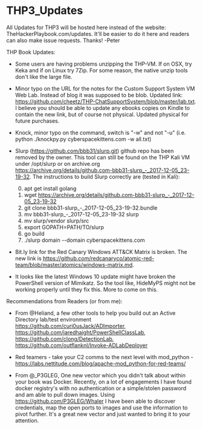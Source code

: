 # THP3_Updates
All Updates for THP3 will be hosted here instead of the website: TheHackerPlaybook.com/updates.  It'll be easier to do it here and readers can also make issue requests.  Thanks! -Peter

THP Book Updates: 

- Some users are having problems unzipping the THP-VM.  If on OSX, try Keka and if on Linux try 7Zip.  For some reason, the native unzip tools don't like the large file.

- Minor typo on the URL for the notes for the Custom Support System VM Web Lab.  Instead of blog it was supposed to be blob.  Updated link: https://github.com/cheetz/THP-ChatSupportSystem/blob/master/lab.txt.  I believe you should be able to update any ebooks copies on Kindle to contain the new link, but of course not physical.  Updated physical for future purchases.
- Knock, minor typo on the command, switch is "-w" and not "-u" (i.e. python ./knockpy.py cyberspacekittens.com -w all.txt)
- Slurp (https://github.com/bbb31/slurp.git) github repo has been removed by the owner.  This tool can still be found on the THP Kali VM under /opt/slurp or on archive.org https://archive.org/details/github.com-bbb31-slurp_-_2017-12-05_23-19-32.
The instructions to build Slurp correctly are (tested in Kali):

  0. apt get install golang 
  1. wget https://archive.org/details/github.com-bbb31-slurp_-_2017-12-05_23-19-32
  2. git clone bbb31-slurp_-_2017-12-05_23-19-32.bundle
  3. mv bbb31-slurp_-_2017-12-05_23-19-32 slurp
  4. mv slurp/vendor slurp/src
  5. export GOPATH=PATH/TO/slurp
  6. go build
  7. ./slurp domain --domain cyberspacekittens.com

- Bit.ly link for the Red Canary Windows ATT&CK Matrix is broken.  The new link is https://github.com/redcanaryco/atomic-red-team/blob/master/atomics/windows-matrix.md.  

- It looks like the latest Windows 10 update might have broken the PowerShell version of Mimikatz.  So the tool like, HideMyPS might not be working properly until they fix this.  More to come on this.


Recommendations from Readers (or from me):

- From @Heliand, a few other tools to help you build out an Active Directory lab/test environment https://github.com/curi0usJack/ADImporter, https://github.com/jaredhaight/PowerShellClassLab, https://github.com/clong/DetectionLab, https://github.com/outflanknl/Invoke-ADLabDeployer

- Red teamers - take your C2 comms to the next level with mod_python - https://labs.nettitude.com/blog/apache-mod_python-for-red-teams/

- From @_P3GLEG, One new vector which you didn't talk about within your book was Docker. Recently, on a lot of engagements I have found docker registry's with no authentication or a simple/stolen password and am able to pull down images. Using https://github.com/P3GLEG/Whaler I have been able to discover credentials, map the open ports to images and use the information to pivot further. It's a great new vector and just wanted to bring it to your attention.
